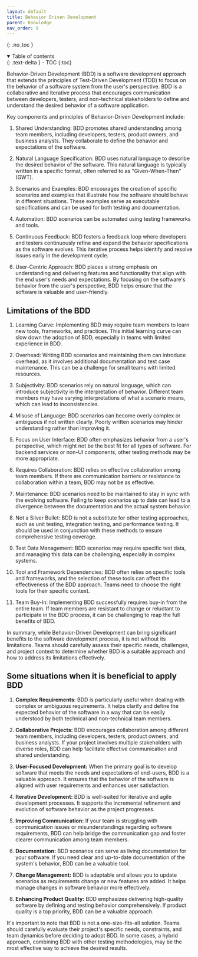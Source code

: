 ```yaml
---
layout: default
title: Behavior Driven Development
parent: Knowledge
nav_order: 9
---
```


{: .no_toc }

<details open markdown="block">
  <summary>
    Table of contents
  </summary>
  {: .text-delta }
- TOC
{:toc}
</details>

Behavior-Driven Development (BDD) is a software development approach that extends the principles of Test-Driven Development (TDD) to focus on the behavior of a software system from the user's perspective. BDD is a collaborative and iterative process that encourages communication between developers, testers, and non-technical stakeholders to define and understand the desired behavior of a software application.

Key components and principles of Behavior-Driven Development include:

1. Shared Understanding: BDD promotes shared understanding among team members, including developers, testers, product owners, and business analysts. They collaborate to define the behavior and expectations of the software.

2. Natural Language Specification: BDD uses natural language to describe the desired behavior of the software. This natural language is typically written in a specific format, often referred to as "Given-When-Then" (GWT).

3. Scenarios and Examples: BDD encourages the creation of specific scenarios and examples that illustrate how the software should behave in different situations. These examples serve as executable specifications and can be used for both testing and documentation.

4. Automation: BDD scenarios can be automated using testing frameworks and tools.

5. Continuous Feedback: BDD fosters a feedback loop where developers and testers continuously refine and expand the behavior specifications as the software evolves. This iterative process helps identify and resolve issues early in the development cycle.

6. User-Centric Approach: BDD places a strong emphasis on understanding and delivering features and functionality that align with the end user's needs and expectations. By focusing on the software's behavior from the user's perspective, BDD helps ensure that the software is valuable and user-friendly.

## Limitations of the BDD

1. Learning Curve: Implementing BDD may require team members to learn new tools, frameworks, and practices. This initial learning curve can slow down the adoption of BDD, especially in teams with limited experience in BDD.

2. Overhead: Writing BDD scenarios and maintaining them can introduce overhead, as it involves additional documentation and test case maintenance. This can be a challenge for small teams with limited resources.

3. Subjectivity: BDD scenarios rely on natural language, which can introduce subjectivity in the interpretation of behavior. Different team members may have varying interpretations of what a scenario means, which can lead to inconsistencies.

4. Misuse of Language: BDD scenarios can become overly complex or ambiguous if not written clearly. Poorly written scenarios may hinder understanding rather than improving it.

5. Focus on User Interface: BDD often emphasizes behavior from a user's perspective, which might not be the best fit for all types of software. For backend services or non-UI components, other testing methods may be more appropriate.

6. Requires Collaboration: BDD relies on effective collaboration among team members. If there are communication barriers or resistance to collaboration within a team, BDD may not be as effective.

7. Maintenance: BDD scenarios need to be maintained to stay in sync with the evolving software. Failing to keep scenarios up to date can lead to a divergence between the documentation and the actual system behavior.

8. Not a Silver Bullet: BDD is not a substitute for other testing approaches, such as unit testing, integration testing, and performance testing. It should be used in conjunction with these methods to ensure comprehensive testing coverage.

9. Test Data Management: BDD scenarios may require specific test data, and managing this data can be challenging, especially in complex systems.

10. Tool and Framework Dependencies: BDD often relies on specific tools and frameworks, and the selection of these tools can affect the effectiveness of the BDD approach. Teams need to choose the right tools for their specific context.

11. Team Buy-In: Implementing BDD successfully requires buy-in from the entire team. If team members are resistant to change or reluctant to participate in the BDD process, it can be challenging to reap the full benefits of BDD.

In summary, while Behavior-Driven Development can bring significant benefits to the software development process, it is not without its limitations. Teams should carefully assess their specific needs, challenges, and project context to determine whether BDD is a suitable approach and how to address its limitations effectively.

## Some situations when it is beneficial to apply BDD

1. **Complex Requirements:** BDD is particularly useful when dealing with complex or ambiguous requirements. It helps clarify and define the expected behavior of the software in a way that can be easily understood by both technical and non-technical team members.

2. **Collaborative Projects:** BDD encourages collaboration among different team members, including developers, testers, product owners, and business analysts. If your project involves multiple stakeholders with diverse roles, BDD can help facilitate effective communication and shared understanding.

3. **User-Focused Development:** When the primary goal is to develop software that meets the needs and expectations of end-users, BDD is a valuable approach. It ensures that the behavior of the software is aligned with user requirements and enhances user satisfaction.

4. **Iterative Development:** BDD is well-suited for iterative and agile development processes. It supports the incremental refinement and evolution of software behavior as the project progresses.

5. **Improving Communication:** If your team is struggling with communication issues or misunderstandings regarding software requirements, BDD can help bridge the communication gap and foster clearer communication among team members.

6. **Documentation:** BDD scenarios can serve as living documentation for your software. If you need clear and up-to-date documentation of the system's behavior, BDD can be a valuable tool.

7. **Change Management:** BDD is adaptable and allows you to update scenarios as requirements change or new features are added. It helps manage changes in software behavior more effectively.

8. **Enhancing Product Quality:** BDD emphasizes delivering high-quality software by defining and testing behavior comprehensively. If product quality is a top priority, BDD can be a valuable approach.

It's important to note that BDD is not a one-size-fits-all solution. Teams should carefully evaluate their project's specific needs, constraints, and team dynamics before deciding to adopt BDD. In some cases, a hybrid approach, combining BDD with other testing methodologies, may be the most effective way to achieve the desired results.
